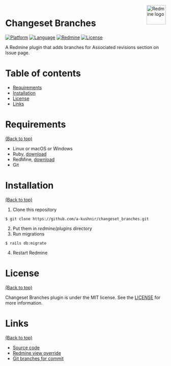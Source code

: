 <img src="https://user-images.githubusercontent.com/1454297/93050547-4da0ed80-f620-11ea-9ccc-1b6afa39d006.png" alt="Redmine logo" title="Redmine" align="right" height="60" />

# Changeset Branches

[![Platform](https://img.shields.io/badge/platform-windows%20%7C%20macos%20%7C%20linux-blue)](https://img.shields.io/badge/platform-windows%20%7C%20macos%20%7C%20linux-blue)
[![Language](https://img.shields.io/badge/language-ruby-orange)](https://img.shields.io/badge/language-ruby-orange)
[![Redmine](https://img.shields.io/badge/plugin-redmine-orange)](https://img.shields.io/badge/plugin-redmine-orange)
[![License](https://img.shields.io/github/license/a-kushnir/x-stocks)](https://img.shields.io/github/license/a-kushnir/changeset-branches)

A Redmine plugin that adds branches for Associated revisions section on Issue page.

# Table of contents

- [Requirements](#requirements)
- [Installation](#installation)
- [License](#license)
- [Links](#links)

# Requirements

[(Back to top)](#table-of-contents)

* Linux or macOS or Windows
* Ruby, [download](https://www.ruby-lang.org/en/downloads/)
* RedMine, [download](https://github.com/redmine/redmine)
* Git

# Installation

[(Back to top)](#table-of-contents)

1. Clone this repository
```
$ git clone https://github.com/a-kushnir/changeset_branches.git
```
2. Put them in _redmine/plugins_ directory
3. Run migrations
```
$ rails db:migrate
```
4. Restart Redmine

# License

[(Back to top)](#table-of-contents)

Changeset Branches plugin is under the MIT license. See the [LICENSE](https://github.com/a-kushnir/changeset_branches/blob/master/LICENSE) for more information.

# Links

[(Back to top)](#table-of-contents)

* [Source code](https://github.com/a-kushnir/changeset_branches)
* [Redmine view override](http://www.redmine.org/boards/3/topics/33949)
* [Git branches for commit](https://github.com/mikoto20000/redmine_git_branch_hook)
